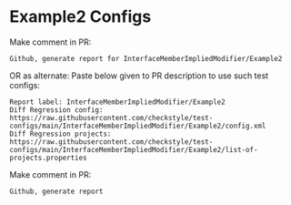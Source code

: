 # Example2 Configs
Make comment in PR:
```
Github, generate report for InterfaceMemberImpliedModifier/Example2
```
OR as alternate:
Paste below given to PR description to use such test configs:
```
Report label: InterfaceMemberImpliedModifier/Example2
Diff Regression config: https://raw.githubusercontent.com/checkstyle/test-configs/main/InterfaceMemberImpliedModifier/Example2/config.xml
Diff Regression projects: https://raw.githubusercontent.com/checkstyle/test-configs/main/InterfaceMemberImpliedModifier/Example2/list-of-projects.properties
```
Make comment in PR:
```
Github, generate report
```
